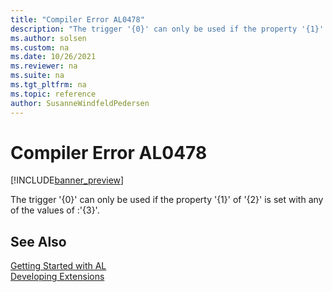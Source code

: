 ```yaml
---
title: "Compiler Error AL0478"
description: "The trigger '{0}' can only be used if the property '{1}' of '{2}' is set with any of the values of :'{3}'."
ms.author: solsen
ms.custom: na
ms.date: 10/26/2021
ms.reviewer: na
ms.suite: na
ms.tgt_pltfrm: na
ms.topic: reference
author: SusanneWindfeldPedersen
---
```

[//]: # (START>DO_NOT_EDIT)
[//]: # (IMPORTANT:Do not edit any of the content between here and the END>DO_NOT_EDIT.)
[//]: # (Any modifications should be made in the .xml files in the ModernDev repo.)
# Compiler Error AL0478

[!INCLUDE[banner_preview](../includes/banner_preview.md)]

The trigger '{0}' can only be used if the property '{1}' of '{2}' is set with any of the values of :'{3}'.

[//]: # (IMPORTANT: END>DO_NOT_EDIT)
## See Also  
[Getting Started with AL](../devenv-get-started.md)  
[Developing Extensions](../devenv-dev-overview.md)  
